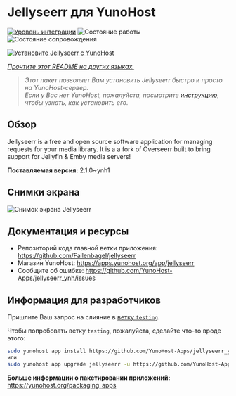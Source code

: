 <!--
Важно: этот README был автоматически сгенерирован <https://github.com/YunoHost/apps/tree/master/tools/readme_generator>
Он НЕ ДОЛЖЕН редактироваться вручную.
-->

# Jellyseerr для YunoHost

[![Уровень интеграции](https://dash.yunohost.org/integration/jellyseerr.svg)](https://ci-apps.yunohost.org/ci/apps/jellyseerr/) ![Состояние работы](https://ci-apps.yunohost.org/ci/badges/jellyseerr.status.svg) ![Состояние сопровождения](https://ci-apps.yunohost.org/ci/badges/jellyseerr.maintain.svg)

[![Установите Jellyseerr с YunoHost](https://install-app.yunohost.org/install-with-yunohost.svg)](https://install-app.yunohost.org/?app=jellyseerr)

*[Прочтите этот README на других языках.](./ALL_README.md)*

> *Этот пакет позволяет Вам установить Jellyseerr быстро и просто на YunoHost-сервер.*  
> *Если у Вас нет YunoHost, пожалуйста, посмотрите [инструкцию](https://yunohost.org/install), чтобы узнать, как установить его.*

## Обзор

Jellyseerr is a free and open source software application for managing requests for your media library. It is a a fork of Overseerr built to bring support for Jellyfin & Emby media servers!

**Поставляемая версия:** 2.1.0~ynh1

## Снимки экрана

![Снимок экрана Jellyseerr](./doc/screenshots/jellyseerr.png)

## Документация и ресурсы

- Репозиторий кода главной ветки приложения: <https://github.com/Fallenbagel/jellyseerr>
- Магазин YunoHost: <https://apps.yunohost.org/app/jellyseerr>
- Сообщите об ошибке: <https://github.com/YunoHost-Apps/jellyseerr_ynh/issues>

## Информация для разработчиков

Пришлите Ваш запрос на слияние в [ветку `testing`](https://github.com/YunoHost-Apps/jellyseerr_ynh/tree/testing).

Чтобы попробовать ветку `testing`, пожалуйста, сделайте что-то вроде этого:

```bash
sudo yunohost app install https://github.com/YunoHost-Apps/jellyseerr_ynh/tree/testing --debug
или
sudo yunohost app upgrade jellyseerr -u https://github.com/YunoHost-Apps/jellyseerr_ynh/tree/testing --debug
```

**Больше информации о пакетировании приложений:** <https://yunohost.org/packaging_apps>
